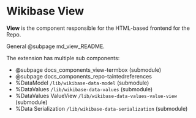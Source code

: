 # Wikibase View

**View** is the component responsible for the HTML-based frontend for the Repo.

General @subpage md_view_README.

The extension has multiple sub components:
  - @subpage docs_components_view-termbox (submodule)
  - @subpage docs_components_repo-taintedreferences
  - %DataModel `/lib/wikibase-data-model` (submodule)
  - %DataValues `/lib/wikibase-data-values` (submodule)
  - %DataValues ValueView `/lib/wikibase-data-values-value-view` (submodule)
  - %Data Serialization `/lib/wikibase-data-serialization` (submodule)

